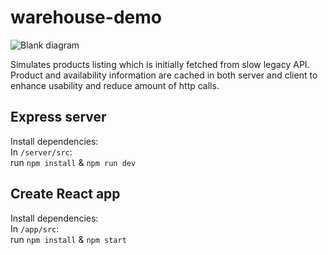 # warehouse-demo

![Blank diagram](https://user-images.githubusercontent.com/19981498/138130955-5bbf0edd-1184-41e9-89e3-055193ed800c.jpeg)

Simulates products listing which is initially fetched from slow legacy API. Product and availability information are cached in both server and client to enhance usability and reduce amount of http calls.

## Express server

Install dependencies:  
  In `/server/src`:     
  run `npm install` & `npm run dev`

## Create React app

Install dependencies:  
  In `/app/src`:       
  run `npm install` & `npm start`

